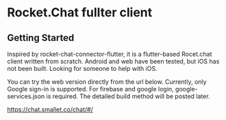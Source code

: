 # Rocket.Chat fullter client

## Getting Started

Inspired by rocket-chat-connector-flutter, it is a flutter-based Rocet.chat client written from scratch.
Android and web have been tested, but iOS has not been built. Looking for someone to help with iOS.

You can try the web version directly from the url below. 
Currently, only Google sign-in is supported. 
For firebase and google login, google-services.json is required. 
The detailed build method will be posted later.

https://chat.smallet.co/chat/#/

